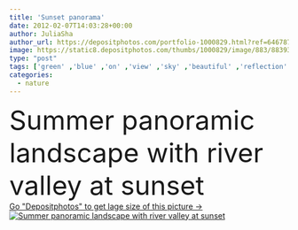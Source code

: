 ```yaml
---
title: 'Sunset panorama'
date: 2012-02-07T14:03:28+00:00
author: JuliaSha
author_url: https://depositphotos.com/portfolio-1000829.html?ref=64678756
image: https://static8.depositphotos.com/thumbs/1000829/image/883/8839306/api_thumb_450.jpg?forcejpeg=true
type: "post"
tags: ['green' ,'blue' ,'on' ,'view' ,'sky' ,'beautiful' ,'reflection' ,'travel' ,'summer' ,'grass' ,'beauty' ,'meadow' ,'freedom' ,'sun' ,'field' ,'scene' ,'nature' ,'spring' ,'morning' ,'rural' ,'water' ,'autumn' ,'wind' ,'sunny' ,'natural' ,'tree' ,'cloud' ,'sea' ,'river' ,'sunrise' ,'landscape' ,'sunset' ,'evening' ,'fingers' ,'forest' ,'with' ,'countryside' ,'horizon' ,'clouds' ,'bay' ,'beach' ,'panorama' ,'panoramic' ,'journey' ,'russian' ,'hills' ,'free' ,'At' ,'windy' ,'sundown' ]
categories: 
  - nature
---
```

<div aling="center">
            <font size="60"> Summer panoramic landscape with river valley at sunset</font>   
</div>
<div>
    <a href='https://static8.depositphotos.com/thumbs/1000829/image/883/8839306/api_thumb_450.jpg?forcejpeg=true?ref=64678756' target=_blank > Go "Depositphotos" to get lage size of this picture ->
        <img href='https://static8.depositphotos.com/thumbs/1000829/image/883/8839306/api_thumb_450.jpg?forcejpeg=true?ref=64678756' src='https://static8.depositphotos.com/1000829/883/i/950/depositphotos_8839306-stock-photo-sunset-panorama.jpg?forcejpeg=true' alt='Summer panoramic landscape with river valley at sunset' >
    </a>
</div>
